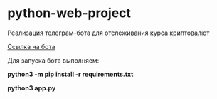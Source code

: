 # python-web-project
Реализация телеграм-бота для отслеживания курса криптовалют

<p><a href="https://t.me/MIPT_Crypto_tracker_Bot">Ссылка на бота</a></p>

Для запуска бота выполняем:

<b>python3 -m pip install -r requirements.txt</b>

<b>python3 app.py</b>
